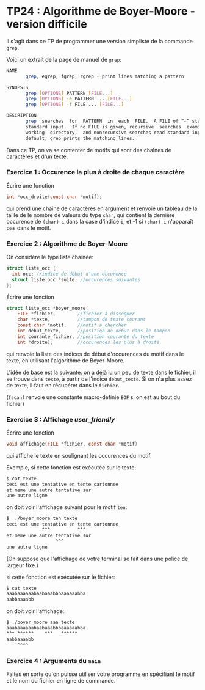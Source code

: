 TP24 : Algorithme de Boyer-Moore - version difficile
==

Il s'agit dans ce TP de programmer une version simpliste de la
commande `grep`.

Voici un extrait de la page de manuel de `grep`:

```bash
NAME
       grep, egrep, fgrep, rgrep - print lines matching a pattern

SYNOPSIS
       grep [OPTIONS] PATTERN [FILE...]
       grep [OPTIONS] -e PATTERN ... [FILE...]
       grep [OPTIONS] -f FILE ... [FILE...]

DESCRIPTION
       grep  searches  for  PATTERN  in  each  FILE.  A FILE of “-” stands for
       standard input.  If no FILE is given, recursive  searches  examine  the
       working  directory,  and nonrecursive searches read standard input.  By
       default, grep prints the matching lines.
```

Dans ce TP, on va se contenter de motifs qui sont des
chaînes de caractères et d'un texte.

### Exercice 1 : Occurence la plus à droite de chaque caractère

Écrire une fonction

```C
int *occ_droite(const char *motif);
```

qui prend une chaîne de caractères en argument et renvoie un tableau
de la taille de le nombre de valeurs du type `char`, qui contient la
dernière occurence de `(char) i` dans la case d'indice `i`, et -1 si
`(char) i` n'apparaît pas dans le motif.


### Exercice 2 : Algorithme de Boyer-Moore

On considère le type liste chaînée:

```C
struct liste_occ {
  int occ; //indice de début d'une occurence
  struct liste_occ *suite; //occurences suivantes
};
```

Écrire une fonction

```C
struct liste_occ *boyer_moore(
    FILE *fichier,        //fichier à disséquer
    char *texte,          //tampon de texte courant
    const char *motif,    //motif à chercher
    int debut_texte,      //position de début dans le tampon
    int courante_fichier, //position courante du texte
    int *droite);         //occurences les plus à droite
```

qui renvoie la liste des indices de début d'occurences du motif dans le
texte, en utilisant l'algorithme de Boyer-Moore.

L'idée de base est la suivante: on a déjà lu un peu de texte dans le
fichier, il se trouve dans `texte`, à partir de l'indice
`debut_texte`. Si on n'a plus assez de texte, il faut en récupérer
dans le `fichier`.

(`fscanf` renvoie une constante macro-définie `EOF` si on est au bout du fichier)

### Exercice 3 : Affichage _user\_friendly_

Écrire une fonction

```C
void affichage(FILE *fichier, const char *motif)
```

qui affiche le texte en soulignant les occurences du motif.

Exemple, si cette fonction est exécutée sur le texte:

```bash
$ cat texte
ceci est une tentative en tente cartonnee
et meme une autre tentative sur
une autre ligne
```
on doit voir l'affichage suivant pour le motif `ten`:

```bash
$  ./boyer_moore ten texte
ceci est une tentative en tente cartonnee
             ^^^          ^^^
et meme une autre tentative sur
                  ^^^
une autre ligne

```

(On suppose que l'affichage de votre terminal se fait dans une police
de largeur fixe.)

si cette fonction est exécutée sur le fichier:

```bash
$ cat texte
aaabaaaaaabaabaaabbbaaaaaabba
aabbaaaabb
```

on doit voir l'affichage:

```bash
$ ./boyer_moore aaa texte
aaabaaaaaabaabaaabbbaaaaaabba
^^^ ^^^^^^    ^^^   ^^^^^^
aabbaaaabb
    ^^^^
```

### Exercice 4 : Arguments du `main`
Faites en sorte qu'on puisse utiliser votre programme en spécifiant le
motif et le nom du fichier en ligne de commande.
